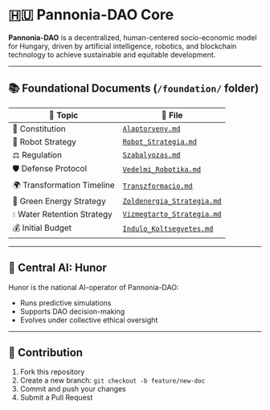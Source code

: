 
# 🇭🇺 Pannonia-DAO Core

**Pannonia-DAO** is a decentralized, human-centered socio-economic model for Hungary, driven by artificial intelligence, robotics, and blockchain technology to achieve sustainable and equitable development.

---

## 📚 Foundational Documents (`/foundation/` folder)

| 📁 Topic | 📄 File |
|---------|---------|
| 📜 Constitution | [`Alaptorveny.md`](foundation/Alaptorveny.md) |
| 🤖 Robot Strategy | [`Robot_Strategia.md`](foundation/Robot_Strategia.md) |
| ⚖️ Regulation | [`Szabalyozas.md`](foundation/Szabalyozas.md) |
| 🛡️ Defense Protocol | [`Vedelmi_Robotika.md`](foundation/Vedelmi_Robotika.md) |
| 🌍 Transformation Timeline | [`Transzformacio.md`](foundation/Transzformacio.md) |
| 🌿 Green Energy Strategy | [`Zoldenergia_Strategia.md`](foundation/Zoldenergia_Strategia.md) |
| 💧 Water Retention Strategy | [`Vizmegtarto_Strategia.md`](foundation/Vizmegtarto_Strategia.md) |
| 💰 Initial Budget | [`Indulo_Koltsegvetes.md`](foundation/Indulo_Koltsegvetes.md) |

---

## 🧠 Central AI: Hunor

Hunor is the national AI-operator of Pannonia-DAO:

- Runs predictive simulations
- Supports DAO decision-making
- Evolves under collective ethical oversight

---

## 👥 Contribution

1. Fork this repository  
2. Create a new branch: `git checkout -b feature/new-doc`  
3. Commit and push your changes  
4. Submit a Pull Request
